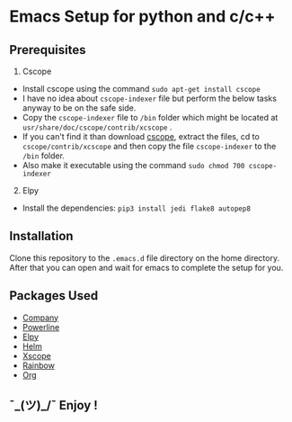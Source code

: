 # Emacs Setup for python and c/c++


## Prerequisites
1. Cscope
  - Install cscope using the command `sudo apt-get install cscope`
  - I have no idea about `cscope-indexer` file but perform the below tasks anyway to be on the safe side.
  - Copy the `cscope-indexer` file to `/bin` folder which might be located at `usr/share/doc/cscope/contrib/xcscope` .
  - If you can't find it than download [cscope](https://sourceforge.net/projects/cscope/), extract the files, cd to `cscope/contrib/xcscope` and then copy the file `cscope-indexer` to the `/bin` folder.
  - Also make it executable using the command `sudo chmod 700 cscope-indexer`

2. Elpy
  - Install the dependencies: `pip3 install jedi flake8 autopep8`
  
## Installation
Clone this repository to the `.emacs.d` file directory on the home directory. After that you can open and wait for emacs to complete the setup for you.

## Packages Used

- [Company](https://github.com/purpleGreap/purplEmacs/blob/master/config.org#company)
- [Powerline](https://github.com/purpleGreap/purplEmacs/blob/master/config.org#powerline-mode)
- [Elpy](https://github.com/purpleGreap/purplEmacs/blob/master/config.org#elpy)
- [Helm](https://github.com/purpleGreap/purplEmacs/blob/master/config.org#helm)
- [Xscope](https://github.com/purpleGreap/purplEmacs/blob/master/config.org#xscope)
- [Rainbow](https://github.com/purpleGreap/purplEmacs/blob/master/config.org#rainbow)
- [Org](https://github.com/purpleGreap/purplEmacs/blob/master/config.org#org)

## ¯\_(ツ)_/¯ Enjoy !

